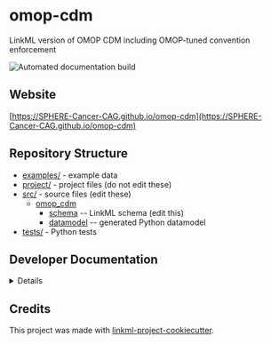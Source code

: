 # omop-cdm

LinkML version of OMOP CDM including OMOP-tuned convention enforcement

![Automated documentation build](https://github.com/SPHERE-Cancer-CAG/omop-link/actions/workflows/deploy-docs.yml/badge.svg)

## Website

[https://SPHERE-Cancer-CAG.github.io/omop-cdm](https://SPHERE-Cancer-CAG.github.io/omop-cdm)

## Repository Structure

* [examples/](examples/) - example data
* [project/](project/) - project files (do not edit these)
* [src/](src/) - source files (edit these)
  * [omop_cdm](src/omop_cdm)
    * [schema](src/omop_cdm/schema) -- LinkML schema
      (edit this)
    * [datamodel](src/omop_cdm/datamodel) -- generated
      Python datamodel
* [tests/](tests/) - Python tests

## Developer Documentation

<details>
To run commands you may use good old make or the command runner [just](https://github.com/casey/just/) which is a better choice on Windows.
Use the `make` command or `duty` commands to generate project artefacts:
* `make help` or `just --list`: list all pre-defined tasks
* `make all` or `just all`: make everything
* `make deploy` or `just deploy`: deploys site
</details>

## Credits

This project was made with
[linkml-project-cookiecutter](https://github.com/linkml/linkml-project-cookiecutter).
